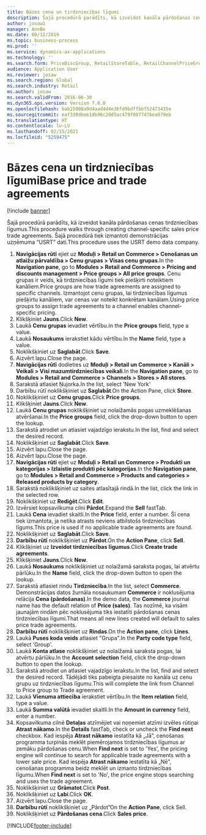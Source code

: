 ```yaml
---
title: Bāzes cena un tirdzniecības līgumi
description: Šajā procedūrā parādīts, kā izveidot kanāla pārdošanas cenas tirdzniecības līgumus.
author: josaw1
manager: AnnBe
ms.date: 08/12/2019
ms.topic: business-process
ms.prod: ''
ms.service: dynamics-ax-applications
ms.technology: ''
ms.search.form: PriceDiscGroup, RetailStoreTable, RetailChannelPriceGroup, EcoResProductDetailsExtended, PriceDiscAdmTable, PriceDiscAdm
audience: Application User
ms.reviewer: josaw
ms.search.region: Global
ms.search.industry: Retail
ms.author: josaw
ms.search.validFrom: 2016-06-30
ms.dyn365.ops.version: Version 7.0.0
ms.openlocfilehash: bab25988a9d4aad4d4e36fd9bdffbbf52473435e
ms.sourcegitcommit: eaf330dbee1db96c20d5ac479f007747bea079eb
ms.translationtype: HT
ms.contentlocale: lv-LV
ms.lasthandoff: 02/15/2021
ms.locfileid: "5259475"
---
```

# <a name="base-price-and-trade-agreements"></a><span data-ttu-id="266bd-103">Bāzes cena un tirdzniecības līgumi</span><span class="sxs-lookup"><span data-stu-id="266bd-103">Base price and trade agreements</span></span>

[!include [banner](../includes/banner.md)]

<span data-ttu-id="266bd-104">Šajā procedūrā parādīts, kā izveidot kanāla pārdošanas cenas tirdzniecības līgumus.</span><span class="sxs-lookup"><span data-stu-id="266bd-104">This procedure walks through creating channel-specific sales price trade agreements.</span></span> <span data-ttu-id="266bd-105">Šajā procedūrā tiek izmantoti demonstrācijas uzņēmuma “USRT” dati.</span><span class="sxs-lookup"><span data-stu-id="266bd-105">This procedure uses the USRT demo data company.</span></span>

1. <span data-ttu-id="266bd-106">**Navigācijas rūtī** ejiet uz **Moduļi > Retail un Commerce > Cenošanas un atlaižu pārvaldība > Cenu grupas > Visas cenu grupas**.</span><span class="sxs-lookup"><span data-stu-id="266bd-106">In the **Navigation pane**, go to **Modules > Retail and Commerce > Pricing and discounts management > Price groups > All price groups**.</span></span> <span data-ttu-id="266bd-107">Cenu grupas ir veids, kā tirdzniecības līgumi tiek piešķirti noteiktiem kanāliem.</span><span class="sxs-lookup"><span data-stu-id="266bd-107">Price groups are how trade agreements are assigned to specific channels.</span></span> <span data-ttu-id="266bd-108">Izmantojot cenu grupas, lai tirdzniecības līgumus piešķirtu kanāliem, var cenas var noteikt konkrētam kanālam.</span><span class="sxs-lookup"><span data-stu-id="266bd-108">Using price groups to assign trade agreements to a channel enables channel-specific pricing.</span></span>  
2. <span data-ttu-id="266bd-109">Klikšķiniet **Jauns**.</span><span class="sxs-lookup"><span data-stu-id="266bd-109">Click **New**.</span></span>
3. <span data-ttu-id="266bd-110">Laukā **Cenu grupas** ievadiet vērtību.</span><span class="sxs-lookup"><span data-stu-id="266bd-110">In the **Price groups** field, type a value.</span></span>
4. <span data-ttu-id="266bd-111">Laukā **Nosaukums** ierakstiet kādu vērtību.</span><span class="sxs-lookup"><span data-stu-id="266bd-111">In the **Name** field, type a value.</span></span>
5. <span data-ttu-id="266bd-112">Noklikšķiniet uz **Saglabāt**.</span><span class="sxs-lookup"><span data-stu-id="266bd-112">Click **Save**.</span></span>
6. <span data-ttu-id="266bd-113">Aizvērt lapu.</span><span class="sxs-lookup"><span data-stu-id="266bd-113">Close the page.</span></span>
7. <span data-ttu-id="266bd-114">**Navigācijas rūtī** dodieties uz **Moduļi > Retail un Commerce > Kanāli > Veikali > Visi mazumtirdzniecības veikali**.</span><span class="sxs-lookup"><span data-stu-id="266bd-114">In the **Navigation pane**, go to **Modules > Retail and Commerce > Channels > Stores > All stores**.</span></span>
8. <span data-ttu-id="266bd-115">Sarakstā atlasiet Ņujorka.</span><span class="sxs-lookup"><span data-stu-id="266bd-115">In the list, select 'New York'</span></span>
9. <span data-ttu-id="266bd-116">Darbību rūtī noklikšķiniet uz **Saglabāt**.</span><span class="sxs-lookup"><span data-stu-id="266bd-116">On the Action Pane, click **Store**.</span></span>
10. <span data-ttu-id="266bd-117">Noklikšķiniet uz **Cenu grupas**.</span><span class="sxs-lookup"><span data-stu-id="266bd-117">Click **Price groups**.</span></span>
11. <span data-ttu-id="266bd-118">Klikšķiniet **Jauns**.</span><span class="sxs-lookup"><span data-stu-id="266bd-118">Click **New**.</span></span>
12. <span data-ttu-id="266bd-119">Laukā **Cenu grupas** noklikšķiniet uz nolaižamās pogas uzmeklēšanas atvēršanai.</span><span class="sxs-lookup"><span data-stu-id="266bd-119">In the **Price groups** field, click the drop-down button to open the lookup.</span></span>
13. <span data-ttu-id="266bd-120">Sarakstā atrodiet un atlasiet vajadzīgo ierakstu.</span><span class="sxs-lookup"><span data-stu-id="266bd-120">In the list, find and select the desired record.</span></span>
14. <span data-ttu-id="266bd-121">Noklikšķiniet uz **Saglabāt**.</span><span class="sxs-lookup"><span data-stu-id="266bd-121">Click **Save**.</span></span>
15. <span data-ttu-id="266bd-122">Aizvērt lapu.</span><span class="sxs-lookup"><span data-stu-id="266bd-122">Close the page.</span></span>
16. <span data-ttu-id="266bd-123">Aizvērt lapu.</span><span class="sxs-lookup"><span data-stu-id="266bd-123">Close the page.</span></span>
17. <span data-ttu-id="266bd-124">**Navigācijas rūtī** ejiet uz **Moduļi > Retail un Commerce > Produkti un kategorijas > Izlaistie produkti pēc kategorijas**.</span><span class="sxs-lookup"><span data-stu-id="266bd-124">In the **Navigation pane**, go to **Modules > Retail and Commerce > Products and categories > Released products by category**.</span></span>
18. <span data-ttu-id="266bd-125">Sarakstā noklikšķiniet uz saites atlasītajā rindā.</span><span class="sxs-lookup"><span data-stu-id="266bd-125">In the list, click the link in the selected row.</span></span>
19. <span data-ttu-id="266bd-126">Noklikšķiniet uz **Rediģēt**.</span><span class="sxs-lookup"><span data-stu-id="266bd-126">Click **Edit**.</span></span>
20. <span data-ttu-id="266bd-127">Izvērsiet kopsavilkuma cilni **Pārdot**.</span><span class="sxs-lookup"><span data-stu-id="266bd-127">Expand the **Sell** fastTab.</span></span>
21. <span data-ttu-id="266bd-128">Laukā **Cena** ievadiet skaitli.</span><span class="sxs-lookup"><span data-stu-id="266bd-128">In the **Price** field, enter a number.</span></span> <span data-ttu-id="266bd-129">Šī cena tiek izmantota, ja netika atrasts neviens atbilstošs tirdzniecības līgums.</span><span class="sxs-lookup"><span data-stu-id="266bd-129">This price is used if no applicable trade agreements are found.</span></span>  
22. <span data-ttu-id="266bd-130">Noklikšķiniet uz **Saglabāt**.</span><span class="sxs-lookup"><span data-stu-id="266bd-130">Click **Save**.</span></span>
23. <span data-ttu-id="266bd-131">**Darbību rūtī** noklikšķiniet uz **Pārdot**.</span><span class="sxs-lookup"><span data-stu-id="266bd-131">On the **Action Pane**, click **Sell**.</span></span>
24. <span data-ttu-id="266bd-132">Klikšķiniet uz **Izveidot tirdzniecības līgumus**.</span><span class="sxs-lookup"><span data-stu-id="266bd-132">Click **Create trade agreements**.</span></span>
25. <span data-ttu-id="266bd-133">Klikšķiniet **Jauns**.</span><span class="sxs-lookup"><span data-stu-id="266bd-133">Click **New**.</span></span>
26. <span data-ttu-id="266bd-134">Laukā **Nosaukums** noklikšķiniet uz nolaižamā saraksta pogas, lai atvērtu pārlūku.</span><span class="sxs-lookup"><span data-stu-id="266bd-134">In the **Name** field, click the drop-down button to open the lookup.</span></span>
27. <span data-ttu-id="266bd-135">Sarakstā atlasiet rindu **Tirdzniecība**.</span><span class="sxs-lookup"><span data-stu-id="266bd-135">In the list, select **Commerce**.</span></span> <span data-ttu-id="266bd-136">Demonstrācijas datos žurnāla nosaukumam **Commerce** ir noklusējuma relācija **Cena (pārdošanas)**.</span><span class="sxs-lookup"><span data-stu-id="266bd-136">In the demo data, the **Commerce** journal name has the default relation of **Price (sales)**.</span></span> <span data-ttu-id="266bd-137">Tas nozīmē, ka visām jaunajām rindām pēc noklusējuma tiks iestatīti pārdošanas cenas tirdzniecības līgumi.</span><span class="sxs-lookup"><span data-stu-id="266bd-137">That means all new lines created will default to sales price trade agreements.</span></span>  
28. <span data-ttu-id="266bd-138">**Darbību rūtī** noklikšķiniet uz **Rindas**.</span><span class="sxs-lookup"><span data-stu-id="266bd-138">On the **Action pane**, click **Lines**.</span></span>
29. <span data-ttu-id="266bd-139">Laukā **Puses koda veids** atlasiet "Grupa".</span><span class="sxs-lookup"><span data-stu-id="266bd-139">In the **Party code type** field, select 'Group'.</span></span>
30. <span data-ttu-id="266bd-140">Laukā **Konta atlase** noklikšķiniet uz nolaižamā saraksta pogas, lai atvērtu pārlūku.</span><span class="sxs-lookup"><span data-stu-id="266bd-140">In the **Account selection** field, click the drop-down button to open the lookup.</span></span>
31. <span data-ttu-id="266bd-141">Sarakstā atrodiet un atlasiet vajadzīgo ierakstu.</span><span class="sxs-lookup"><span data-stu-id="266bd-141">In the list, find and select the desired record.</span></span> <span data-ttu-id="266bd-142">Tādējādi tiks pabeigta piesaiste no kanāla uz cenu grupu uz tirdzniecības līgumu.</span><span class="sxs-lookup"><span data-stu-id="266bd-142">This will complete the link from Channel to Price group to Trade agreement.</span></span>  
32. <span data-ttu-id="266bd-143">Laukā **Vienuma attiecība** ierakstiet vērtību.</span><span class="sxs-lookup"><span data-stu-id="266bd-143">In the **Item relation** field, type a value.</span></span>
33. <span data-ttu-id="266bd-144">Laukā **Summa valūtā** ievadiet skaitli.</span><span class="sxs-lookup"><span data-stu-id="266bd-144">In the **Amount in currency** field, enter a number.</span></span>
34. <span data-ttu-id="266bd-145">Kopsavilkuma cilnē **Detaļas** atzīmējiet vai noņemiet atzīmi izvēles rūtiņai **Atrast nākamo**.</span><span class="sxs-lookup"><span data-stu-id="266bd-145">In the **Details** fastTab, check or uncheck the **Find next** checkbox.</span></span> <span data-ttu-id="266bd-146">Kad iespēja **Atrast nākamo** iestatīta kā „Jā”, cenošanas programma turpinās meklēt piemērojamos tirdzniecības līgumus ar zemāku pārdošanas cenu.</span><span class="sxs-lookup"><span data-stu-id="266bd-146">When **Find next** is set to 'Yes', the pricing engine will continue to search for applicable trade agreements with a lower sale price.</span></span> <span data-ttu-id="266bd-147">Kad iespēja **Atrast nākamo** iestatīta kā „Nē”, cenošanas programma beidz meklēt un izmanto tirdzniecības līgumu.</span><span class="sxs-lookup"><span data-stu-id="266bd-147">When **Find next** is set to 'No', the price engine stops searching and uses the trade agreement.</span></span>  
35. <span data-ttu-id="266bd-148">Noklikšķiniet uz **Grāmatot**.</span><span class="sxs-lookup"><span data-stu-id="266bd-148">Click **Post**.</span></span>
36. <span data-ttu-id="266bd-149">Noklikšķiniet uz **Labi**.</span><span class="sxs-lookup"><span data-stu-id="266bd-149">Click **OK**.</span></span>
37. <span data-ttu-id="266bd-150">Aizvērt lapu.</span><span class="sxs-lookup"><span data-stu-id="266bd-150">Close the page.</span></span>
38. <span data-ttu-id="266bd-151">**Darbību rūtī** noklikšķiniet uz „Pārdot”</span><span class="sxs-lookup"><span data-stu-id="266bd-151">On the **Action Pane**, click Sell.</span></span>
39. <span data-ttu-id="266bd-152">Noklikšķiniet uz **Pārdošanas cena**.</span><span class="sxs-lookup"><span data-stu-id="266bd-152">Click **Sales price**.</span></span>



[!INCLUDE[footer-include](../../includes/footer-banner.md)]